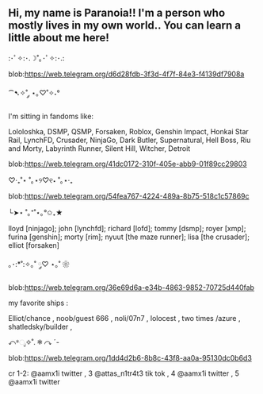 ## Hi, my name is Paranoia!! I'm a person who mostly lives in my own world.. You can learn a little about me here!

:･ﾟ✧:･.☽˚｡･ﾟ✧:･.:

blob:https://web.telegram.org/d6d28fdb-3f3d-4f7f-84e3-f4139df7908a

⁀➷✧˚ ༘ ⋆｡♡˚✧˖°

I'm sitting in fandoms like:

Lololoshka, DSMP, QSMP, Forsaken, Roblox, Genshin Impact, Honkai Star Rail, LynchFD, Crusader, NinjaGo, Dark Butler, Supernatural, Hell Boss, Riu and Morty, Labyrinth Runner, Silent Hill, Witcher, Detroit

blob:https://web.telegram.org/41dc0172-310f-405e-abb9-01f89cc29803

‎♡‧₊˚⋆ ˚｡⋆୨♡୧⋆ ˚｡⋆‧₊

blob:https://web.telegram.org/54fea767-4224-489a-8b75-518c1c57869c

└➤⋆ ˚｡⁺˚⋆｡°✩₊★

lloyd [ninjago]; john [lynchfd]; richard [lofd]; tommy [dsmp]; royer [xmp]; furina [genshin]; morty [rim]; nyuut [the maze runner]; lisa [the crusader]; elliot [forsaken]

｡･:*˚:✧｡˚ ༘♡ ⋆｡˚ ❀

blob:https://web.telegram.org/36e69d6a-e34b-4863-9852-70725d440fab

my favorite ships :

Elliot/chance , noob/guest 666 , noli/07n7 , lolocest , two times
/azure , shatledsky/builder ,

↶*ೃ✧˚. ❃ ↷ ˊ-

blob:https://web.telegram.org/1dd4d2b6-8b8c-43f8-aa0a-95130dc0b6d3

cr 1-2: @aamx1i twitter , 3 @attas_n1tr4t3 tik tok , 4 @aamx1i twitter , 5 @aamx1i twitter
